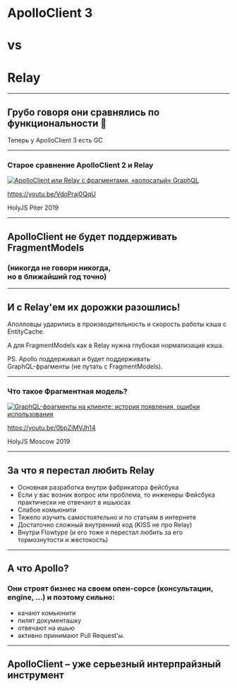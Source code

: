 # ApolloClient 3

# vs <!-- .element: class="grey" -->

# Relay

-----

## Грубо говоря они сравнялись по функциональности 🎉

Теперь у ApolloClient 3 есть GC <!-- .element: class="green" -->

-----

### Старое сравнение ApolloClient 2 и Relay

<a href="https://youtu.be/VdoPraj0QqU" target="_blank"><img src="https://img.youtube.com/vi/VdoPraj0QqU/0.jpg" alt="ApolloClient или Relay с фрагментами, «волосатый» GraphQL" style="max-width: 580px" class="plain" /></a>

<https://youtu.be/VdoPraj0QqU>

HolyJS Piter 2019

-----

## ApolloClient не будет поддерживать FragmentModels

### (никогда не говори никогда, <br/>но в ближайший год точно) <!-- .element: class="fragment gray" -->

-----

## И с Relay'ем их дорожки разошлись!

Аполловцы ударились в производительность и скорость работы кэша c EntityCache. <!-- .element: class="fragment green" -->

А для FragmentModels как в Relay нужна глубокая нормализация кэша. <!-- .element: class="fragment orange" -->

PS. Apollo поддерживал и будет поддерживать <br/>GraphQL-фрагменты (не путать с FragmentModels). <!-- .element: class="fragment red" -->

-----

### Что такое Фрагментная модель?

<a href="https://www.youtube.com/watch?v=0bpZiMVJh14" target="_blank"><img src="https://img.youtube.com/vi/0bpZiMVJh14/0.jpg" alt="GraphQL-фрагменты на клиенте: история появления, ошибки использования" style="max-width: 580px" class="plain" /></a>

<https://youtu.be/0bpZiMVJh14>

HolyJS Moscow 2019

-----

## За что я перестал любить Relay  <!-- .element: class="red" -->

- Основная разработка внутри фабрикатора фейсбука <!-- .element: class="fragment" -->
- Если у вас возник вопрос или проблема, то инженеры Фейсбука практически не отвечают в ишьюсах <!-- .element: class="fragment" -->
- Слабое комьюнити <!-- .element: class="fragment" -->
- Тяжело изучить самостоятельно и по статьям в интернете <!-- .element: class="fragment" -->
- Достаточно сложный внутренний код (KISS не про Relay) <!-- .element: class="fragment" -->
- Внутри Flowtype (и его тоже я перестал любить за его тормознутости и жестокость) <!-- .element: class="fragment" -->

-----

## А что Apollo?

### Они строят бизнес на своем опен-сорсе (консультации, engine, ...) и поэтому сильно: <!-- .element: class="fragment green" -->

- качают комьюнити <!-- .element: class="fragment" -->
- пилят документашку <!-- .element: class="fragment" -->
- отвечают на ишью <!-- .element: class="fragment" -->
- активно принимают Pull Request'ы. <!-- .element: class="fragment" -->

-----

## ApolloClient – уже серьезный интерпрайзный инструмент
